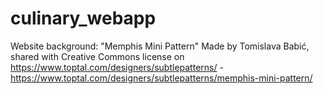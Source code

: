 # culinary_webapp

Website background: "Memphis Mini Pattern" Made by Tomislava Babić, shared with Creative Commons license on <https://www.toptal.com/designers/subtlepatterns/> - <https://www.toptal.com/designers/subtlepatterns/memphis-mini-pattern/>